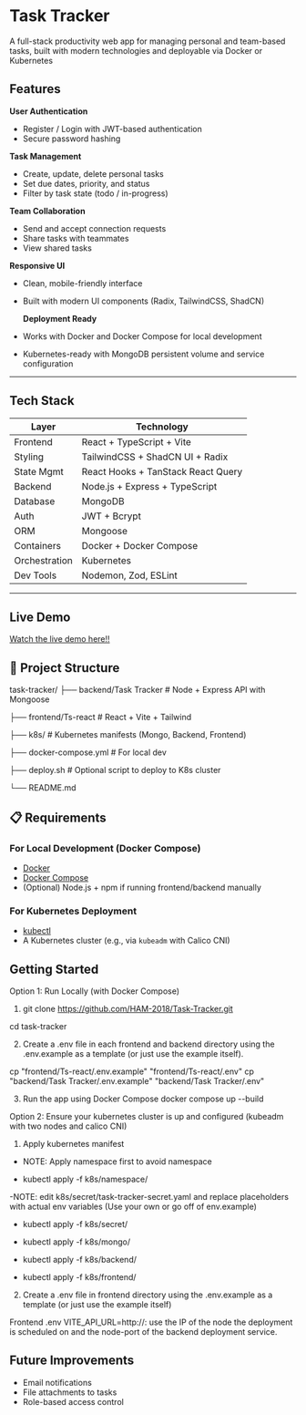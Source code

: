 # Task Tracker

A full-stack productivity web app for managing personal and team-based tasks, built with modern technologies and deployable via Docker or Kubernetes


## Features

 **User Authentication**  
- Register / Login with JWT-based authentication  
- Secure password hashing

 **Task Management**  
- Create, update, delete personal tasks  
- Set due dates, priority, and status  
- Filter by task state (todo / in-progress)

 **Team Collaboration**  
- Send and accept connection requests  
- Share tasks with teammates  
- View shared tasks

 **Responsive UI**  
- Clean, mobile-friendly interface  
- Built with modern UI components (Radix, TailwindCSS, ShadCN)

  **Deployment Ready**  
- Works with Docker and Docker Compose for local development  
- Kubernetes-ready with MongoDB persistent volume and service configuration

---

##  Tech Stack

| Layer       | Technology                          |
|-------------|-------------------------------------|
| Frontend    | React + TypeScript + Vite           |
| Styling     | TailwindCSS + ShadCN UI + Radix     |
| State Mgmt  | React Hooks + TanStack React Query  |
| Backend     | Node.js + Express + TypeScript      |
| Database    | MongoDB                             |
| Auth        | JWT + Bcrypt                        |
| ORM         | Mongoose                            |
| Containers  | Docker + Docker Compose             |
| Orchestration | Kubernetes                        |
| Dev Tools   | Nodemon, Zod, ESLint                |

---

##  Live Demo

[Watch the live demo here!!](https://youtu.be/vg44Tb4ERS0)

## 📁 Project Structure

task-tracker/
├── backend/Task Tracker # Node + Express API with Mongoose

├── frontend/Ts-react # React + Vite + Tailwind

├── k8s/ # Kubernetes manifests (Mongo, Backend, Frontend)

├── docker-compose.yml # For local dev

├── deploy.sh # Optional script to deploy to K8s cluster

└── README.md


## 📋 Requirements

### For Local Development (Docker Compose)

- [Docker](https://docs.docker.com/get-docker/)
- [Docker Compose](https://docs.docker.com/compose/)
- (Optional) Node.js + npm if running frontend/backend manually

### For Kubernetes Deployment

- [kubectl](https://kubernetes.io/docs/tasks/tools/)
- A Kubernetes cluster (e.g., via `kubeadm` with Calico CNI)

## Getting Started

Option 1: Run Locally (with Docker Compose)

1. git clone https://github.com/HAM-2018/Task-Tracker.git

cd task-tracker

2. Create a .env file in each frontend and backend directory using the .env.example as a template (or just use the example itself).

cp "frontend/Ts-react/.env.example" "frontend/Ts-react/.env"
cp "backend/Task Tracker/.env.example" "backend/Task Tracker/.env"

3. Run the app using Docker Compose
docker compose up --build

Option 2: Ensure your kubernetes cluster is up and configured (kubeadm with two nodes and calico CNI)

1. Apply kubernetes manifest

- NOTE: Apply namespace first to avoid namespace 

- kubectl apply -f k8s/namespace/

-NOTE: edit k8s/secret/task-tracker-secret.yaml and replace placeholders with actual env variables (Use your own or go off of env.example)
- kubectl apply -f k8s/secret/

- kubectl apply -f k8s/mongo/
- kubectl apply -f k8s/backend/
- kubectl apply -f k8s/frontend/

2. Create a .env file in frontend directory using the .env.example as a template (or just use the example itself)

Frontend .env VITE_API_URL=http://<your-node-ip>:<backend-node-port>
use the IP of the node the deployment is scheduled on and the node-port of the backend deployment service.


## Future Improvements

- Email notifications
- File attachments to tasks
- Role-based access control


